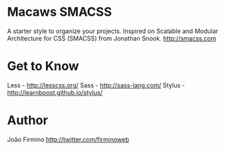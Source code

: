 # Macaws SMACSS
A starter style to organize your projects. Inspired on Scalable and Modular Architecture for CSS (SMACSS) from Jonathan Snook. http://smacss.com

# Get to Know
Less   - http://lesscss.org/
Sass   - http://sass-lang.com/
Stylus - http://learnboost.github.io/stylus/

# Author

João Firmino
http://twitter.com/firminoweb